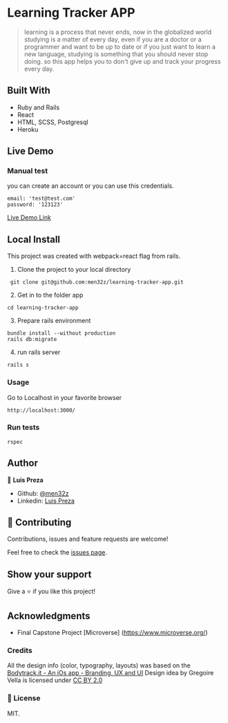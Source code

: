 # Learning Tracker APP

> learning is a process that never ends, now in the globalized world studying is a matter of every day, even if you are a doctor or a programmer and want to be up to date or if you just want to learn a new language, studying is something that you should never stop doing.
so this app helps you to don't give up and track your progress every day.

 <!-- ![screenshot]()  -->

<!--
This project has these features:
  - asdfasdf.
  - asdfasdf asdfasdf asdfasdf.
  - asdfasdfasd.
-->

## Built With

- Ruby and Rails
- React
- HTML, SCSS, Postgresql
- Heroku

## Live Demo
### Manual test
you can create an account or you can use this credentials.
```
email: 'test@test.com'
password: '123123'
```

[Live Demo Link](https://men32z-learning-tracker-app.herokuapp.com/)

## Local Install

This project was created with webpack=react flag from rails.

1. Clone the project to your local directory

```
 git clone git@github.com:men32z/learning-tracker-app.git
```

2. Get in to the folder app

```
cd learning-tracker-app
```
3. Prepare rails environment

```
bundle install --without production
rails db:migrate
```

4. run rails server

```
rails s
```

### Usage

Go to Localhost in your favorite browser

```
http://localhost:3000/
```

### Run tests

```
rspec
```

## Author

👤 **Luis Preza**

- Github: [@men32z](https://github.com/men32z)
- Linkedin: [Luis Preza](https://www.linkedin.com/in/men32z/)

## 🤝 Contributing

Contributions, issues and feature requests are welcome!

Feel free to check the [issues page](https://github.com/men32z/learning-tracker-app/issues).

## Show your support

Give a ⭐️ if you like this project!

## Acknowledgments

- Final Capstone Project [Microverse] (https://www.microverse.org/)

### Credits

All the design info (color, typography, layouts) was based on the [Bodytrack.it - An iOs app - Branding, UX and UI](https://www.behance.net/gallery/13271423/Bodytrackit-An-iOs-app-Branding-UX-and-UI) Design idea by Gregoire Vella is licensed under [CC BY 2.0](https://creativecommons.org/licenses/by/2.0/)

### 📝 License

MIT.
